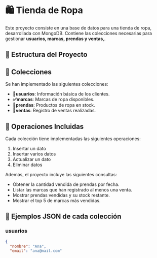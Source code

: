 # 🛍️ Tienda de Ropa 

Este proyecto consiste en una base de datos para una tienda de ropa, desarrollada con MongoDB. Contiene las colecciones necesarias para gestionar **usuarios, marcas, prendas y ventas**,.

## 📁 Estructura del Proyecto


## 🧩 Colecciones

Se han implementado las siguientes colecciones:

- **👤usuarios**: Información básica de los clientes.
- **✅marcas**: Marcas de ropa disponibles.
- **👕prendas**: Productos de ropa en stock.
- **💸ventas**: Registro de ventas realizadas.

## 🔧 Operaciones Incluidas

Cada colección tiene implementadas las siguientes operaciones:

1. Insertar un dato
2. Insertar varios datos
3. Actualizar un dato
4. Eliminar datos

Además, el proyecto incluye las siguientes consultas:

- Obtener la cantidad vendida de prendas por fecha.
- Listar las marcas que han registrado al menos una venta.
- Mostrar prendas vendidas y su stock restante.
- Mostrar el top 5 de marcas más vendidas.

## 🧪 Ejemplos JSON de cada colección

### usuarios
```json
{
  "nombre": "Ana",
  "email": "ana@mail.com"
